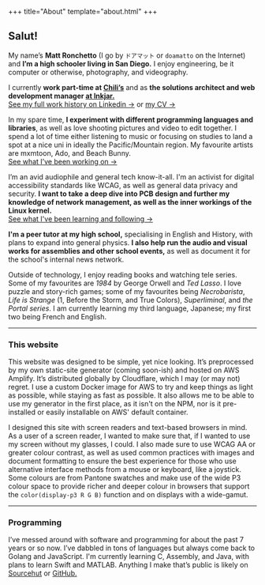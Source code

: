 +++
title="About"
template="about.html"
+++

## Salut!

My name’s **Matt Ronchetto** (I go by `ドアマット` or `doamatto` on the Internet) and **I’m a high schooler living in San Diego.** I enjoy engineering, be it computer or otherwise, photography, and videography.

I currently **work part-time at [Chili’s](https://chilis.com)** and as **the solutions architect and web development manager [at Inkjar.](https://inkjar.org)**<br/>
[See my full work history on Linkedin &rarr;](https://linkedin.com/in/matthewronchetto) or [my CV &rarr;](/cv)

In my spare time, **I experiment with different programming languages and libraries**, as well as love shooting pictures and video to edit together. I spend a lot of time either listening to music or focusing on studies to land a spot at a nice uni in ideally the Pacific/Mountain region. My favourite artists are mxmtoon, Ado, and Beach Bunny.<br/>
[See what I’ve been working on &rarr;](/work)

I’m an avid audiophile and general tech know-it-all. I'm an activist for digital accessibility standards like WCAG, as well as general data privacy and security. **I want to take a deep dive into PCB design and further my knowledge of network management, as well as the inner workings of the Linux kernel.**<br/>
[See what I've been learning and following &rarr;](/blog)

**I'm a peer tutor at my high school,** specialising in English and History, with plans to expand into general physics. **I also help run the audio and visual works for assemblies and other school events,** as well as document it for the school's internal news network.

Outside of technology, I enjoy reading books and watching tele series. Some of my favourites are *1984* by George Orwell and *Ted Lasso*. I love puzzle and story-rich games; some of my favourites being *Necrobarista*, *Life is Strange* (1, Before the Storm, and True Colors), *Superliminal*, and *the Portal series*. I am currently learning my third language, Japanese; my first two being French and English.

---

### This website

This website was designed to be simple, yet nice looking. It’s preprocessed by my own static-site generator (coming soon-ish) and hosted on AWS Amplify. It’s distributed globally by Cloudflare, which I may (or may not) regret. I use a custom Docker image for AWS to try and keep things as light as possible, while staying as fast as possible. It also allows me to be able to use my generator in the first place, as it isn't on the NPM, nor is it pre-installed or easily installable on AWS' default container.

I designed this site with screen readers and text-based browsers in mind. As a user of a screen reader, I wanted to make sure that, if I wanted to use my screen without my glasses, I could. I also made sure to use WCAG AA or greater colour contrast, as well as used common practices with images and document formatting to ensure the best experience for those who use alternative interface methods from a mouse or keyboard, like a joystick. Some colours are from Pantone swatches and make use of the wide P3 colour space to provide richer and deeper colour in browsers that support the `color(display-p3 R G B)` function and on displays with a wide-gamut.

---

### Programming

I’ve messed around with software and programming for about the past 7 years or so now. I’ve dabbled in tons of languages but always come back to Golang and JavaScript. I'm currently learning C, Assembly, and Java, with plans to learn Swift and MATLAB. Anything I make that’s public is likely on [Sourcehut](https://sr.ht/~doamatto/) or [GitHub.](https://github.com/doamatto)
